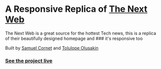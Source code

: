 # A Responsive Replica of [The Next Web](https://thenextweb.com/) 

The Next Web is a great source for the hottest Tech news, this is a replica of their beautifully designed homepage and ### it's responsive too

Built by [Samuel Cornet]( https://github.com/CornetS28/) and [Tolulope Olusakin](github.com/oluwadamilareolusakin)

### [See the project live](https://rawcdn.githack.com/CornetS28/thenextweb/2561b535eb28d1df1fd3975a56283ac043e824f9/index.html)
